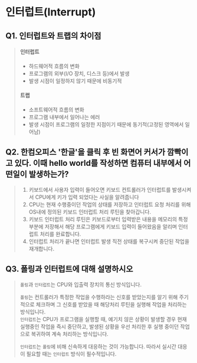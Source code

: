# 인터럽트(Interrupt)
## Q1. 인터럽트와 트랩의 차이점
> #### 인터럽트
> - 하드웨어적 흐름의 변화
> - 프로그램의 외부(I/O 장치, 디스크 등)에서 발생
> - 발생 시점이 일정하지 않기 때문에 비동기적
> #### 트랩
> - 소프트웨어적 흐름의 변화
> - 프로그램 내부에서 일어나는 에러
> - 발생 시점이 프로그램의 일정한 지점이기 때문에 동기적(고정된 영역에서 일어남)

## Q2. 한컴오피스 '한글'을 클릭 후 빈 화면어 커서가 깜빡이고 있다. 이때 hello world를 작성하면 컴퓨터 내부에서 어떤일이 발생하는가?
> 1. 키보드에서 사용자 입력이 들어오면 키보드 컨트롤러가 인터럽트를 발생시켜서 CPU에게 키가 입력 되었다는 사실을 알려줍니다
> 2. CPU는 현재 수행중이던 작업의 상태를 저장하고 인터럽트 요청 처리를 위해 OS내에 정의된 키보드 인터럽트 처리 루틴을 찾아갑니다.
> 3. 키보드 인터럽트 처리 루틴은 키보드로부터 입력받은 내용을 메모리의 특정 부분에 저장해서 해당 프로그램에게 키보드 입력이 들어왔음을 알리며 인터럽트 처리를 완료합니다.
> 4. 인터럽트 처리가 끝나면 인터럽트 발생 직전 상태를 복구시켜 중단된 작업을 재개합니다.

## Q3. 폴링과 인터럽트에 대해 설명하시오
> ```폴링```과 ```인터럽트```는 CPU와 입출력 장치의 통신 방식입니다.
>
> ```폴링```는 컨트롤러가 특정한 작업을 수행하라는 신호를 받았는지를 알기 위해 주기적으로 체크하며 그 신호를 받았을 때 해당처리 루틴을 실행해 작업을 처리하는 방식입니다.  
> ```인터럽트```는 CPU가 프로그램을 실행할 때, 예기치 않은 상황이 발생할 경우 현재 실행중인 작업을 즉시 중단하고, 발생된 상황을 우선 처리한 후 실행 중이던 작업으로 복귀하여 계속 처리하는 방식입니다.
>
> ```인터럽트```는 ```폴링```에 비해 신속하게 대응하는 것이 가능합니다. 따라서 실시간 대응이 필요할 때는 ```인터럽트``` 방식이 필수적입니다.
